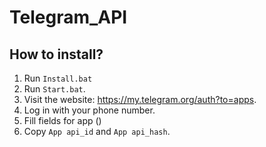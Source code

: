 # Telegram_API

## How to install?

1. Run `Install.bat`
2. Run `Start.bat`.
3. Visit the website: https://my.telegram.org/auth?to=apps. 
4. Log in with your phone number. 
5. Fill fields for app () 
6. Copy `App api_id` and `App api_hash`.
